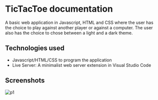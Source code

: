 # TicTacToe documentation
A basic web application in Javascript, HTML and CSS where the user has the choice to play against another player or against a computer. The user also has the choice to chose 
between a light and a dark theme.

## Technologies used
- Javascript/HTML/CSS to program the application
- Live Server: A minimalist web server extension in Visual Studio Code
## Screenshots

![p1](https://github.com/user-attachments/assets/da416955-bf9d-4e2a-a6f9-e89750ad7c96)
